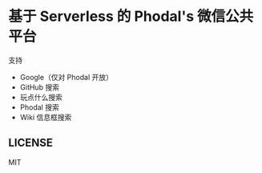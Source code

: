 基于 Serverless 的 Phodal's 微信公共平台
===


支持

 - Google（仅对 Phodal 开放）
 - GitHub 搜索
 - 玩点什么搜索
 - Phodal 搜索
 - Wiki 信息框搜索

LICENSE
---

MIT
